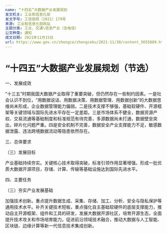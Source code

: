 ```yaml
---
name: “十四五”大数据产业发展规划
发文机关: 工业和信息化部
发文字号: 工信部规〔2021〕179号
来源: 工业和信息化部网站
主题分类: 工业、交通\信息产业（含电信）
公文种类: 通知
成文日期: 2021年11月15日
url: https://www.gov.cn/zhengce/zhengceku/2021-11/30/content_5655089.htm#:~:text=%E5%B7%A5%E4%B8%9A%E5%92%8C%E4%BF%A1%E6%81%AF%E5%8C%96%E9%83%A8%E5%85%B3%E4%BA%8E%E5%8D%B0%E5%8F%91%E2%80%9C%E5%8D%81%E5%9B%9B%E4%BA%94%E2%80%9D%E5%A4%A7%E6%95%B0%E6%8D%AE%E4%BA%A7%E4%B8%9A%E5%8F%91%E5%B1%95%E8%A7%84%E5%88%92%E7%9A%84%E9%80%9A%E7%9F%A5%20%E5%B7%A5%E4%BF%A1%E9%83%A8%E8%A7%84%E3%80%942021%E3%80%95179%E5%8F%B7,%E5%90%84%E7%9C%81%E3%80%81%E8%87%AA%E6%B2%BB%E5%8C%BA%E3%80%81%E7%9B%B4%E8%BE%96%E5%B8%82%E5%8F%8A%E8%AE%A1%E5%88%92%E5%8D%95%E5%88%97%E5%B8%82%E3%80%81%E6%96%B0%E7%96%86%E7%94%9F%E4%BA%A7%E5%BB%BA%E8%AE%BE%E5%85%B5%E5%9B%A2%E5%B7%A5%E4%B8%9A%E5%92%8C%E4%BF%A1%E6%81%AF%E5%8C%96%E4%B8%BB%E7%AE%A1%E9%83%A8%E9%97%A8%EF%BC%88%E5%A4%A7%E6%95%B0%E6%8D%AE%E4%BA%A7%E4%B8%9A%E4%B8%BB%E7%AE%A1%E9%83%A8%E9%97%A8%EF%BC%89%EF%BC%8C%E5%90%84%E7%9C%81%E3%80%81%E8%87%AA%E6%B2%BB%E5%8C%BA%E3%80%81%E7%9B%B4%E8%BE%96%E5%B8%82%E9%80%9A%E4%BF%A1%E7%AE%A1%E7%90%86%E5%B1%80%EF%BC%8C%E6%9C%89%E5%85%B3%E4%B8%AD%E5%A4%AE%E4%BC%81%E4%B8%9A%EF%BC%8C%E9%83%A8%E5%B1%9E%E6%9C%89%E5%85%B3%E5%8D%95%E4%BD%8D%EF%BC%9A%20%E7%8E%B0%E5%B0%86%E3%80%8A%E2%80%9C%E5%8D%81%E5%9B%9B%E4%BA%94%E2%80%9D%E5%A4%A7%E6%95%B0%E6%8D%AE%E4%BA%A7%E4%B8%9A%E5%8F%91%E5%B1%95%E8%A7%84%E5%88%92%E3%80%8B%E5%8D%B0%E5%8F%91%E7%BB%99%E4%BD%A0%E4%BB%AC%EF%BC%8C%E8%AF%B7%E7%BB%93%E5%90%88%E5%AE%9E%E9%99%85%EF%BC%8C%E8%AE%A4%E7%9C%9F%E8%B4%AF%E5%BD%BB%E5%AE%9E%E6%96%BD%E3%80%82
---
```


# “十四五”大数据产业发展规划（节选）

一、发展成效

“十三五”时期我国大数据产业取得了重要突破，但仍然存在一些制约因素。一是社会认识不到位，“用数据说话、用数据决策、用数据管理、用数据创新”的大数据思维尚未形成，企业数据管理能力偏弱。二是技术支撑不够强，基础软硬件、开源框架等关键领域与国际先进水平存在一定差距。三是市场体系不健全，数据资源产权、交易流通等基础制度和标准规范有待完善，多源数据尚未打通，数据壁垒突出，碎片化问题严重。四是安全机制不完善，数据安全产业支撑能力不足，敏感数据泄露、违法跨境数据流动等隐患依然存在。

三、总体要求

（三）发展目标

产业基础持续夯实。关键核心技术取得突破，标准引领作用显著增强，形成一批优质大数据开源项目，存储、计算、传输等基础设施达到国际先进水平。

四、主要任务

（三）夯实产业发展基础

加强技术创新。重点提升数据生成、采集、存储、加工、分析、安全与隐私保护等通用技术水平。补齐关键技术短板，重点强化自主基础软硬件的底层支撑能力，推动自主开源框架、组件和工具的研发，发展大数据开源社区，培育开源生态，全面提升技术攻关和市场培育能力。促进前沿领域技术融合，推动大数据与人工智能、区块链、边缘计算等新一代信息技术集成创新。
